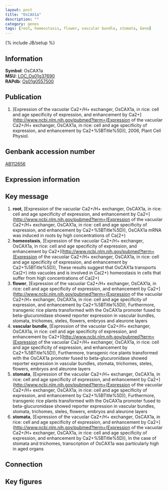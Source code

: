 ```yaml
---
layout: post
title: "OsCAX1a"
description: ""
category: genes
tags: [root, homeostasis, flower, vascular bundle, stomata, Gene]
---
```

{% include JB/setup %}

## Information
__Symbol__: OsCAX1a  
__MSU__: [LOC_Os01g37690](http://rice.plantbiology.msu.edu/cgi-bin/ORF_infopage.cgi?orf=LOC_Os01g37690)  
__RAPdb__: [Os01g0557500](http://rapdb.dna.affrc.go.jp/viewer/gbrowse_details/irgsp1?name=Os01g0557500)  

## Publication
1. [Expression of the vacuolar Ca2+/H+ exchanger, OsCAX1a, in rice: cell and age specificity of expression, and enhancement by Ca2+](http://www.ncbi.nlm.nih.gov/pubmed?term=(Expression of the vacuolar Ca2+/H+ exchanger, OsCAX1a, in rice: cell and age specificity of expression, and enhancement by Ca2+%5BTitle%5D)), 2006, Plant Cell Physiol.

## Genbank accession number
[AB112656](http://www.ncbi.nlm.nih.gov/nuccore/AB112656)

## Expression information

## Key message
1. __root__, [Expression of the vacuolar Ca2+/H+ exchanger, OsCAX1a, in rice: cell and age specificity of expression, and enhancement by Ca2+](http://www.ncbi.nlm.nih.gov/pubmed?term=(Expression of the vacuolar Ca2+/H+ exchanger, OsCAX1a, in rice: cell and age specificity of expression, and enhancement by Ca2+%5BTitle%5D)),  OsCAX1a mRNA was induced in roots by high concentrations of Ca(2+)
2. __homeostasis__, [Expression of the vacuolar Ca2+/H+ exchanger, OsCAX1a, in rice: cell and age specificity of expression, and enhancement by Ca2+](http://www.ncbi.nlm.nih.gov/pubmed?term=(Expression of the vacuolar Ca2+/H+ exchanger, OsCAX1a, in rice: cell and age specificity of expression, and enhancement by Ca2+%5BTitle%5D)),  These results suggest that OsCAX1a transports Ca(2+) into vacuoles and is involved in Ca(2+) homeostasis in cells that suffer from high concentrations of Ca(2+)
3. __flower__, [Expression of the vacuolar Ca2+/H+ exchanger, OsCAX1a, in rice: cell and age specificity of expression, and enhancement by Ca2+](http://www.ncbi.nlm.nih.gov/pubmed?term=(Expression of the vacuolar Ca2+/H+ exchanger, OsCAX1a, in rice: cell and age specificity of expression, and enhancement by Ca2+%5BTitle%5D)),  Furthermore, transgenic rice plants transformed with the OsCAX1a promoter fused to beta-glucuronidase showed reporter expression in vascular bundles, stomata, trichomes, steles, flowers, embryos and aleurone layers
4. __vascular bundle__, [Expression of the vacuolar Ca2+/H+ exchanger, OsCAX1a, in rice: cell and age specificity of expression, and enhancement by Ca2+](http://www.ncbi.nlm.nih.gov/pubmed?term=(Expression of the vacuolar Ca2+/H+ exchanger, OsCAX1a, in rice: cell and age specificity of expression, and enhancement by Ca2+%5BTitle%5D)),  Furthermore, transgenic rice plants transformed with the OsCAX1a promoter fused to beta-glucuronidase showed reporter expression in vascular bundles, stomata, trichomes, steles, flowers, embryos and aleurone layers
5. __stomata__, [Expression of the vacuolar Ca2+/H+ exchanger, OsCAX1a, in rice: cell and age specificity of expression, and enhancement by Ca2+](http://www.ncbi.nlm.nih.gov/pubmed?term=(Expression of the vacuolar Ca2+/H+ exchanger, OsCAX1a, in rice: cell and age specificity of expression, and enhancement by Ca2+%5BTitle%5D)),  Furthermore, transgenic rice plants transformed with the OsCAX1a promoter fused to beta-glucuronidase showed reporter expression in vascular bundles, stomata, trichomes, steles, flowers, embryos and aleurone layers
6. __stomata__, [Expression of the vacuolar Ca2+/H+ exchanger, OsCAX1a, in rice: cell and age specificity of expression, and enhancement by Ca2+](http://www.ncbi.nlm.nih.gov/pubmed?term=(Expression of the vacuolar Ca2+/H+ exchanger, OsCAX1a, in rice: cell and age specificity of expression, and enhancement by Ca2+%5BTitle%5D)),  In the case of stomata and trichomes, transcription of OsCAX1a was particularly high in aged organs

## Connection

## Key figures


